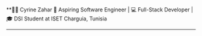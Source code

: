**👩‍💻 Cyrine Zahar
🚀 Aspiring Software Engineer | 💻 Full-Stack Developer | 🎓 DSI Student at ISET Charguia, Tunisia

<hr>
